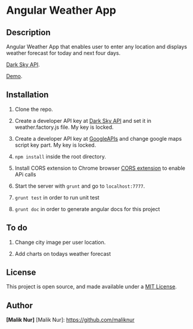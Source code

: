 # Angular Weather App

## Description

Angular Weather App that enables user to enter any location and displays weather forecast for today and next four days.

[Dark Sky API](https://darksky.net/dev/).

[Demo](https://maliknur.github.io/weatherapp).

## Installation

1. Clone the repo.

2. Create a developer API key at [Dark Sky API](https://darksky.net/dev/) and set it in weather.factory.js file. My key is locked.

3. Create a developer API key at [GoogleAPIs](https://console.developers.google.com) and change google maps script key part. My key is locked.

5. `npm install` inside the root directory.

6. Install CORS extension to Chrome browser [CORS extension](https://chrome.google.com/webstore/detail/allow-control-allow-origi/nlfbmbojpeacfghkpbjhddihlkkiljbi?hl=en-US) to enable APi calls

7. Start the server with `grunt` and go to `localhost:7777`.

8. `grunt test` in order to run unit test

9. `grunt doc` in order to generate angular docs for this project

## To do

1. Change city image per user location.

2. Add charts on todays weather forecast

## License
This project is open source, and made available under a [MIT License](http://www.opensource.org/licenses/mit-license.php).

## Author
**[Malik Nur]**
[Malik Nur]: https://github.com/maliknur
